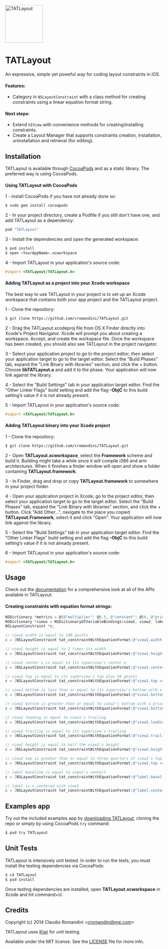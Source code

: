 <img src="https://raw.github.com/cromandini/TATLayout/master/TATLayout/Assets/TATLayout-Icon.png" width="120" alt="TATLayout" title="TATLayout">

# TATLayout
An expressive, simple yet poweful way for coding layout constraints in iOS.

#### Features:
- Category in `NSLayoutConstraint` with a class method for creating constraints using a linear equation format string.

#### Next steps:
- Extend `UIView` with convenience methods for creating/installing constraints.
- Create a Layout Manager that supports constraints creation, installation, uninstallation and retrieval (for editing).

## Installation
TATLayout is available through [CocoaPods](http://cocoapods.org) and as a static library. The preferred way is using CocoaPods.

#### Using TATLayout with CocoaPods
1 - install CocoaPods if you have not already done so:
```bash
$ sudo gem install cocoapods
```

2 - In your project directory, create a Podfile if you still don't have one, and add TATLayout as a dependency:
```ruby
pod "TATLayout"
```

3 - Install the dependencies and open the generated workspace:
```bash
$ pod install
$ open <YourAppName>.xcworkspace
```

4 - Import TATLayout in your application's source code:
```objective-c
#import <TATLayout/TATLayout.h>
```

#### Adding TATLayout as a project into your Xcode workspace
The best way to use TATLayout in your project is to set up an Xcode workspace that contains both your app project and the TATLayout project.

1 - Clone the repository:
```bash
$ git clone https://github.com/cromandini/TATLayout.git
```

2 - Drag the TATLayout.xcodeproj file from OS X Finder directly into Xcode's Project Navigator. Xcode will prompt you about creating a workspace. Accept, and create the workspace file. Once the workspace has been created, you should also see TATLayout in the project navigator.

3 - Select your application project to go to the project editor, then select your application target to go to the target editor. Select the "Build Phases" tab, expand the "Link Binary with libraries" section, and click the + button. Choose __libTATLayout.a__ and add it to the phase. Your application will now link against the library.

4 - Select the "Build Settings" tab in your application target editor. Find the "Other Linker Flags" build setting and add the flag __-ObjC__ to this build setting’s value if it is not already present.

5 - Import TATLayout in your application's source code:
```objective-c
#import <TATLayout/TATLayout.h>
```

#### Adding TATLayout binary into your Xcode project
1 - Clone the repository:
```bash
$ git clone https://github.com/cromandini/TATLayout.git
```

2 - Open __TATLayout.xcworkspace__, select the __Framework__ scheme and build it. Building might take a while since it will compile i386 and arm architectures. When it finishes a finder window will open and show a folder containing __TATLayout.framework__.

3 - In Finder, drag and drop or copy __TATLayout.framework__ to somewhere in your project folder.

4 - Open your application project in Xcode, go to the project editor, then select your application target to go to the target editor. Select the "Build Phases" tab, expand the "Link Binary with libraries" section, and click the + button. Click "Add Other...", navigate to the place you copied __TATLayout.Framework__, select it and click "Open". Your application will now link against the library.

5 - Select the "Build Settings" tab in your application target editor. Find the "Other Linker Flags" build setting and add the flag __-ObjC__ to this build setting’s value if it is not already present.

6 - Import TATLayout in your application's source code:
```objective-c
#import <TATLayout/TATLayout.h>
```

## Usage

Check out the [documentation](http://cocoadocs.org/docsets/TATLayout/) for a comprehensive look at all of the APIs available in TATLayout.

#### Creating constraints with equation format strings:

```objective-c
NSDictionary *metrics = @{@"multiplier": @0.5, @"constant": @50, @"priority": @751};
NSDictionary *views = NSDictionaryOfVariableBindings(view1, view2, label);
NSLayoutConstraint *c;

// view1 width is equal to 100 points
c = [NSLayoutConstraint tat_constraintWithEquationFormat:@"view1.width == 100" metrics:nil views:views];

// view1 height is equal to 2 times its width
c = [NSLayoutConstraint tat_constraintWithEquationFormat:@"view1.height == view1.width * 2" metrics:nil views:views];

// view1 center x is equal to its superview's center x
c = [NSLayoutConstraint tat_constraintWithEquationFormat:@"view1.centerX == superview.centerX" metrics:nil views:views];

// view1 top is equal to its superview's top plus 50 points
c = [NSLayoutConstraint tat_constraintWithEquationFormat:@"view1.top == superview.top + constant" metrics:metrics views:views];

// view1 bottom is less than or equal to its superview's bottom with a priority of 251
c = [NSLayoutConstraint tat_constraintWithEquationFormat:@"view1.bottom <= superview.bottom @251" metrics:nil views:views];

// view1 bottom is greater than or equal to view2's bottom with a priority of 751
c = [NSLayoutConstraint tat_constraintWithEquationFormat:@"view1.bottom >= view2.bottom @priority" metrics:metrics views:views];

// view2 leading is equal to view1's trailing
c = [NSLayoutConstraint tat_constraintWithEquationFormat:@"view2.leading == view1.trailing" metrics:nil views:views];

// view2 trailing is equal to its superview's trailing
c = [NSLayoutConstraint tat_constraintWithEquationFormat:@"view2.trailing == superview.trailing" metrics:nil views:views];

// view2 height is equal to half the view1's height
c = [NSLayoutConstraint tat_constraintWithEquationFormat:@"view2.height == view1.height * multiplier" metrics:metrics views:views];

// view2 top is greater than or equal to three quarters of view1's top plus 50 points with a priority of 500
c = [NSLayoutConstraint tat_constraintWithEquationFormat:@"view2.top >= view1.top * 0.75 + 50 @500" metrics:nil views:views];

// label baseline is equal to view1's centerY
c = [NSLayoutConstraint tat_constraintWithEquationFormat:@"label.baseline == view1.centerY" metrics:nil views:views];

// label is x centered with view1
c = [NSLayoutConstraint tat_constraintWithEquationFormat:@"label.centerX == view1.centerX" metrics:nil views:views];
```

## Examples app
Try out the included examples app by [downloading TATLayout](https://github.com/cromandini/TATLayout/archive/master.zip), cloning the repo or simply by using CocoaPods `try` command:

```bash
$ pod try TATLayout
```

## Unit Tests
TATLayout is intensively unit tested. In order to run the tests, you must install the testing dependencies via CocoaPods:

```bash
$ cd TATLayout
$ pod install
```

Once testing dependencies are installed, open __TATLayout.xcworkspace__ in Xcode and hit command+U.

## Credits
Copyright (c) 2014 Claudio Romandini <[cromandini@me.com](mailto:cromandini@me.com)>

TATLayout uses [Kiwi](https://github.com/allending/Kiwi) for unit testing.

Available under the MIT license. See the [LICENSE](https://github.com/cromandini/TATLayout/blob/master/LICENSE) file for more info.
